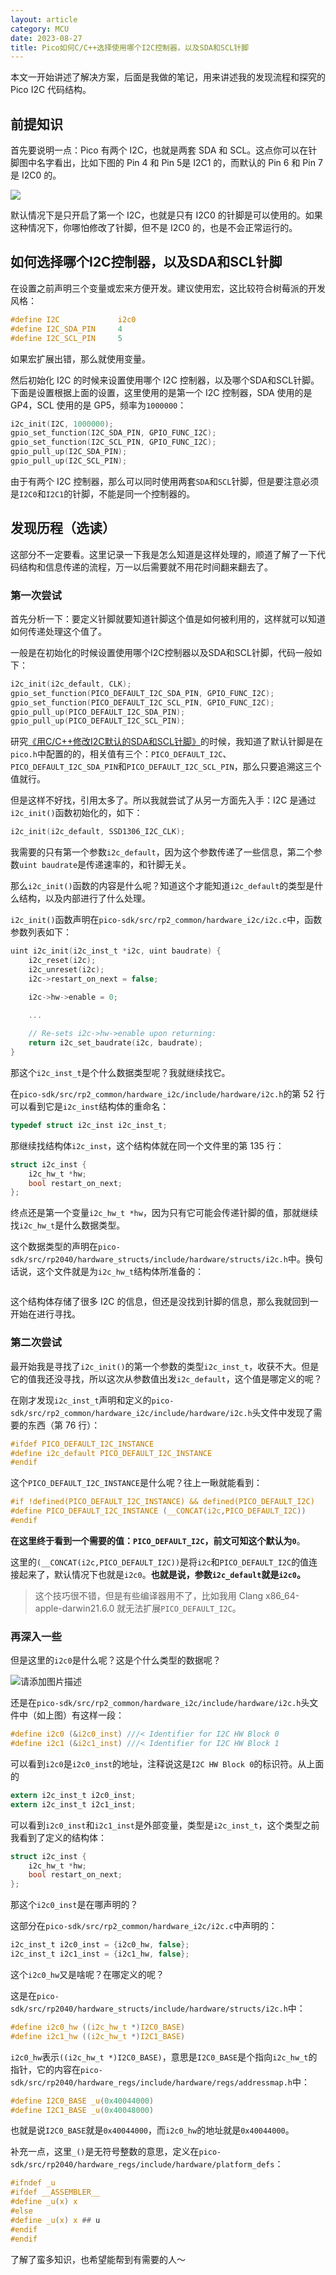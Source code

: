 ```yaml
---
layout: article
category: MCU
date: 2023-08-27
title: Pico如何C/C++选择使用哪个I2C控制器，以及SDA和SCL针脚
---
```

<!-- excerpt-start -->
本文一开始讲述了解决方案，后面是我做的笔记，用来讲述我的发现流程和探究的 Pico I2C 代码结构。
## 前提知识
首先要说明一点：Pico 有两个 I2C，也就是两套 SDA 和 SCL。这点你可以在针脚图中名字看出，比如下图的 Pin 4 和 Pin 5是 I2C1 的，而默认的 Pin 6 和 Pin 7 是 I2C0 的。

![](/assets/images/f030ec6f15e74342a19b19899c3880cb.png)

默认情况下是只开启了第一个 I2C，也就是只有 I2C0 的针脚是可以使用的。如果这种情况下，你哪怕修改了针脚，但不是 I2C0 的，也是不会正常运行的。

## 如何选择哪个I2C控制器，以及SDA和SCL针脚
在设置之前声明三个变量或宏来方便开发。建议使用宏，这比较符合树莓派的开发风格：

```c
#define I2C				i2c0
#define I2C_SDA_PIN 	4
#define I2C_SCL_PIN 	5
```

如果宏扩展出错，那么就使用变量。


然后初始化 I2C 的时候来设置使用哪个 I2C 控制器，以及哪个SDA和SCL针脚。下面是设置根据上面的设置，这里使用的是第一个 I2C 控制器，SDA 使用的是 GP4，SCL 使用的是 GP5，频率为`1000000`：

```c
i2c_init(I2C, 1000000);
gpio_set_function(I2C_SDA_PIN, GPIO_FUNC_I2C);
gpio_set_function(I2C_SCL_PIN, GPIO_FUNC_I2C);
gpio_pull_up(I2C_SDA_PIN);
gpio_pull_up(I2C_SCL_PIN);
```

由于有两个 I2C 控制器，那么可以同时使用两套`SDA`和`SCL`针脚，但是要注意必须是`I2C0`和`I2C1`的针脚，不能是同一个控制器的。


## 发现历程（选读）
这部分不一定要看。这里记录一下我是怎么知道是这样处理的，顺道了解了一下代码结构和信息传递的流程，万一以后需要就不用花时间翻来翻去了。

### 第一次尝试
首先分析一下：要定义针脚就要知道针脚这个值是如何被利用的，这样就可以知道如何传递处理这个值了。

一般是在初始化的时候设置使用哪个I2C控制器以及SDA和SCL针脚，代码一般如下：

```c
i2c_init(i2c_default, CLK);
gpio_set_function(PICO_DEFAULT_I2C_SDA_PIN, GPIO_FUNC_I2C);
gpio_set_function(PICO_DEFAULT_I2C_SCL_PIN, GPIO_FUNC_I2C);
gpio_pull_up(PICO_DEFAULT_I2C_SDA_PIN);
gpio_pull_up(PICO_DEFAULT_I2C_SCL_PIN);
```

研究[《用C/C++修改I2C默认的SDA和SCL针脚》](/blogs/911891686f4a77e37082c2b4210451c9.html)的时候，我知道了默认针脚是在`pico.h`中配置的的，相关值有三个：`PICO_DEFAULT_I2C`、`PICO_DEFAULT_I2C_SDA_PIN`和`PICO_DEFAULT_I2C_SCL_PIN`，那么只要追溯这三个值就行。

但是这样不好找，引用太多了。所以我就尝试了从另一方面先入手：I2C 是通过`i2c_init()`函数初始化的，如下：

```c
i2c_init(i2c_default, SSD1306_I2C_CLK);
```

我需要的只有第一个参数`i2c_default`，因为这个参数传递了一些信息，第二个参数`uint baudrate`是传递速率的，和针脚无关。

那么`i2c_init()`函数的内容是什么呢？知道这个才能知道`i2c_default`的类型是什么结构，以及内部进行了什么处理。

`i2c_init()`函数声明在`pico-sdk/src/rp2_common/hardware_i2c/i2c.c`中，函数参数列表如下：

```c
uint i2c_init(i2c_inst_t *i2c, uint baudrate) {
    i2c_reset(i2c);
    i2c_unreset(i2c);
    i2c->restart_on_next = false;

    i2c->hw->enable = 0;

    ...
    
    // Re-sets i2c->hw->enable upon returning:
    return i2c_set_baudrate(i2c, baudrate);
}
```

那这个`i2c_inst_t`是个什么数据类型呢？我就继续找它。

在`pico-sdk/src/rp2_common/hardware_i2c/include/hardware/i2c.h`的第 52 行可以看到它是`i2c_inst`结构体的重命名：

```c
typedef struct i2c_inst i2c_inst_t;
```

那继续找结构体`i2c_inst`，这个结构体就在同一个文件里的第 135 行：

```c
struct i2c_inst {
    i2c_hw_t *hw;
    bool restart_on_next;
};
```

终点还是第一个变量`i2c_hw_t *hw`，因为只有它可能会传递针脚的值，那就继续找`i2c_hw_t`是什么数据类型。

这个数据类型的声明在`pico-sdk/src/rp2040/hardware_structs/include/hardware/structs/i2c.h`中。换句话说，这个文件就是为`i2c_hw_t`结构体所准备的：

<img alt="" src="/assets/images/6d2df1885bf24e2e9a24435866ea1db9.png" style="box-shadow: 0px 0px 0px 0px">

这个结构体存储了很多 I2C 的信息，但还是没找到针脚的信息，那么我就回到一开始在进行寻找。

### 第二次尝试
最开始我是寻找了`i2c_init()`的第一个参数的类型`i2c_inst_t`，收获不大。但是它的值我还没寻找，所以这次从参数值出发`i2c_default`，这个值是哪定义的呢？

在刚才发现`i2c_inst_t`声明和定义的`pico-sdk/src/rp2_common/hardware_i2c/include/hardware/i2c.h`头文件中发现了需要的东西（第 76 行）：

```c
#ifdef PICO_DEFAULT_I2C_INSTANCE
#define i2c_default PICO_DEFAULT_I2C_INSTANCE
#endif
```

这个`PICO_DEFAULT_I2C_INSTANCE`是什么呢？往上一瞅就能看到：

```c
#if !defined(PICO_DEFAULT_I2C_INSTANCE) && defined(PICO_DEFAULT_I2C)
#define PICO_DEFAULT_I2C_INSTANCE (__CONCAT(i2c,PICO_DEFAULT_I2C))
#endif
```

**在这里终于看到一个需要的值：`PICO_DEFAULT_I2C`，前文可知这个默认为`0`**。

这里的`(__CONCAT(i2c,PICO_DEFAULT_I2C))`是将`i2c`和`PICO_DEFAULT_I2C`的值连接起来了，默认情况下也就是`i2c0`。**也就是说，参数`i2c_default`就是`i2c0`。**

> 这个技巧很不错，但是有些编译器用不了，比如我用 Clang x86_64-apple-darwin21.6.0 就无法扩展`PICO_DEFAULT_I2C`。

### 再深入一些
但是这里的`i2c0`是什么呢？这是个什么类型的数据呢？

![请添加图片描述](/assets/images/fbeafbb40618450db9d44f5568af61b9.png)


还是在`pico-sdk/src/rp2_common/hardware_i2c/include/hardware/i2c.h`头文件中（如上图）有这样一段：

```c
#define i2c0 (&i2c0_inst) ///< Identifier for I2C HW Block 0
#define i2c1 (&i2c1_inst) ///< Identifier for I2C HW Block 1
```

可以看到`i2c0`是`i2c0_inst`的地址，注释说这是`I2C HW Block 0`的标识符。从上面的

```c
extern i2c_inst_t i2c0_inst;
extern i2c_inst_t i2c1_inst;
```

可以看到`i2c0_inst`和`i2c1_inst`是外部变量，类型是`i2c_inst_t`，这个类型之前我看到了定义的结构体：

```c
struct i2c_inst {
    i2c_hw_t *hw;
    bool restart_on_next;
};
```

那这个`i2c0_inst`是在哪声明的？

这部分在`pico-sdk/src/rp2_common/hardware_i2c/i2c.c`中声明的：

```c
i2c_inst_t i2c0_inst = {i2c0_hw, false};
i2c_inst_t i2c1_inst = {i2c1_hw, false};
```

这个`i2c0_hw`又是啥呢？在哪定义的呢？

这是在`pico-sdk/src/rp2040/hardware_structs/include/hardware/structs/i2c.h`中：

```c
#define i2c0_hw ((i2c_hw_t *)I2C0_BASE)
#define i2c1_hw ((i2c_hw_t *)I2C1_BASE)
```

`i2c0_hw`表示`((i2c_hw_t *)I2C0_BASE)`，意思是`I2C0_BASE`是个指向`i2c_hw_t`的指针，它的内容在`pico-sdk/src/rp2040/hardware_regs/include/hardware/regs/addressmap.h`中：

```c
#define I2C0_BASE _u(0x40044000)
#define I2C1_BASE _u(0x40048000)
```

也就是说`I2C0_BASE`就是`0x40044000`，而`i2c0_hw`的地址就是`0x40044000`。

补充一点，这里`_()`是无符号整数的意思，定义在`pico-sdk/src/rp2040/hardware_regs/include/hardware/platform_defs`：

```c
#ifndef _u
#ifdef __ASSEMBLER__
#define _u(x) x
#else
#define _u(x) x ## u
#endif
#endif
```

了解了蛮多知识，也希望能帮到有需要的人～